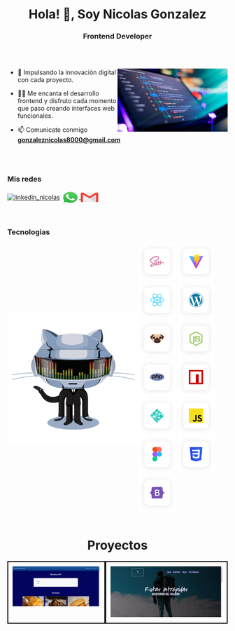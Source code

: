<h1 align="center">Hola! 👋, Soy Nicolas Gonzalez</h1>
<h3 align="center">Frontend Developer</h3>

<br>


<br>

<p><img align="right" src="https://github.com/nicolas355/nicolas355/blob/main/hero.jpg"  width="50%" style="max-width: 100%;" alt="hero_web" /></p>


- 🌱 Impulsando la innovación digital con cada proyecto.

- 👨‍💻 Me encanta el desarrollo frontend y disfruto cada momento que paso creando interfaces web  funcionales.

- 📫 Comunicate conmigo  **gonzaleznicolas8000@gmail.com**


<br>
<br>

<h3 align="left">Mis redes</h3>
<p align="left">
  <a href="https://www.linkedin.com/in/nicolas-gonzalez-68b5081b0/" target="blank"><img align="center" src="https://raw.githubusercontent.com/rahuldkjain/github-profile-readme-generator/master/src/images/icons/Social/linked-in-alt.svg"
      alt="linkedin_nicolas" height="30" width="40" /></a>
   <a href="https://api.whatsapp.com/send/?phone=5491141904103" target="blank">
  <img align="center" src="https://github.com/nicolas355/nicolas355/blob/main/whatsapp.png"
      alt="telefono" height="30" width="40" />
</a>

<a href="mailto:gonzaleznicolas8000@gmail.com" target="blank">
  <img align="center" src="https://github.com/nicolas355/nicolas355/blob/main/gmail.png"
      alt="telefono" height="30" width="40" />
</a>

    

      



</p>

<br>

<h3 align="left">Tecnologias </h3>

<div style="display: flex; align-items: center;">
  <img align="left" src="https://github.com/nicolas355/nicolas355/raw/main/animation.gif" alt="Animación" width="300" style="max-width: 100%;" style="flex: 1;">
  <div style="flex: 1;">
    <img src="https://github.com/nicolas355/nicolas355/blob/main/sass.svg" alt="Sass" width="85" height="85" />
    <img src="https://github.com/nicolas355/nicolas355/blob/main/vitejs.svg" alt="Vite.js" width="85" height="85" />
    <img src="https://github.com/nicolas355/nicolas355/blob/main/reactjs.svg" alt="React.js" width="85" height="85" />
    <img src="https://github.com/nicolas355/nicolas355/blob/main/wordpress.svg" alt="WordPress" width="85" height="85" />
    <img src="https://github.com/nicolas355/nicolas355/blob/main/pugjs.svg" alt="Pug.js" width="85" height="85" />
    <img src="https://github.com/nicolas355/nicolas355/blob/main/nodejs.svg" alt="Node.js" width="85" height="85" />
    <img src="https://github.com/nicolas355/nicolas355/blob/main/php.svg" alt="PHP" width="85" height="85" />
    <img src="https://github.com/nicolas355/nicolas355/blob/main/npm.svg" alt="npm" width="85" height="85" />
    <img src="https://github.com/nicolas355/nicolas355/blob/main/netlify.svg" alt="Netlify" width="85" height="85" />
    <img src="https://github.com/nicolas355/nicolas355/blob/main/js.svg" alt="JavaScript" width="85" height="85" />
    <img src="https://github.com/nicolas355/nicolas355/blob/main/figma.svg" alt="Figma" width="85" height="85" />
    <img src="https://github.com/nicolas355/nicolas355/blob/main/css3.svg" alt="CSS3" width="85" height="85" />
    <img src="https://github.com/nicolas355/nicolas355/blob/main/bootstrap5.svg" alt="Bootstrap 5" width="85" height="85" />
  </div>
</div>

 

<br>

<h1 align="center" >Proyectos </h1>


<div align="left" style="display: flex; justify-content: space-between;">
  <div style="border: 2px solid #000; padding: 10px;">
    <a href="https://ricepefinder.netlify.app/" style="display: block;">
      <img style="width: 100%; max-width: 100%; height: auto;" src="https://github.com/nicolas355/nicolas355/blob/main/imagen_api_javascript.png" alt="Imagen API JavaScript">
    </a>
  </div>

  <div align="right"  style="border: 2px solid #000; padding: 10px;">
    <a href="https://ricepefinder.netlify.app/" style="display: block;">
      <img style="width: 100%; max-width: 100%; height: auto;" src="https://github.com/nicolas355/nicolas355/blob/main/imagen_viaje.png" alt="Imagen Viaje">
    </a>
  </div>
</div>





